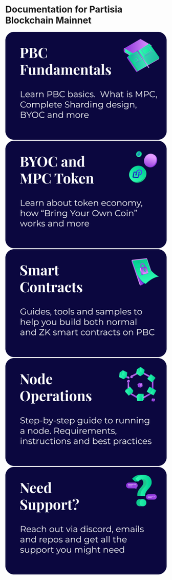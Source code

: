 # Documentation for Partisia Blockchain Mainnet

<img src="assets/Categories/PBC%20Fundametals.png"
     alt="PBC Fundamentals"
     class="front-page-pictures front-page-pictures-left" />
<img src="assets/Categories/BYOC%20and%20MPC%20Token.png"
     alt="BYOC and MPC Token"
     class="front-page-pictures front-page-pictures-right" />
<img src="assets/Categories/Smart%20Contracts.png"
     alt="Smart Contracts"
     class="front-page-pictures front-page-pictures-left" />
<img src="assets/Categories/Node%20Operations.png"
     alt="Node Operations"
     class="front-page-pictures front-page-pictures-rigth" />
<img src="assets/Categories/Need%20Support.png"
     alt="Need support?"
     style=" text-align: center;" 
     class="front-page-pictures" />
